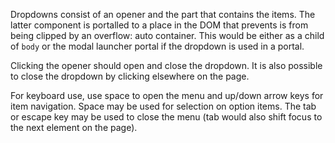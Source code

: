 Dropdowns consist of an opener and the part that contains the items. The latter
component is portalled to a place in the DOM that prevents is from being clipped
by an overflow: auto container. This would be either as a child of `body` or the
modal launcher portal if the dropdown is used in a portal.

Clicking the opener should open and close the dropdown. It is also possible to
close the dropdown by clicking elsewhere on the page.

For keyboard use, use space to open the menu and up/down arrow keys for item
navigation. Space may be used for selection on option items. The tab or escape
key may be used to close the menu (tab would also shift focus to the next
element on the page).
